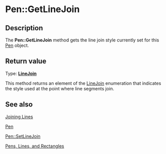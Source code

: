 # Pen::GetLineJoin

## Description

The **Pen::GetLineJoin** method gets the line join style currently set for this
[Pen](https://learn.microsoft.com/windows/desktop/api/gdipluspen/nl-gdipluspen-pen) object.

## Return value

Type: **[LineJoin](https://learn.microsoft.com/windows/desktop/api/gdiplusenums/ne-gdiplusenums-linejoin)**

This method returns an element of the
[LineJoin](https://learn.microsoft.com/windows/desktop/api/gdiplusenums/ne-gdiplusenums-linejoin) enumeration that indicates the style used at the point where line segments join.

## See also

[Joining Lines](https://learn.microsoft.com/windows/desktop/gdiplus/-gdiplus-joining-lines-use)

[Pen](https://learn.microsoft.com/windows/desktop/api/gdipluspen/nl-gdipluspen-pen)

[Pen::SetLineJoin](https://learn.microsoft.com/windows/desktop/api/gdipluspen/nf-gdipluspen-pen-setlinejoin)

[Pens, Lines, and Rectangles](https://learn.microsoft.com/windows/desktop/gdiplus/-gdiplus-pens-lines-and-rectangles-about)